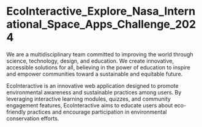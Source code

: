 # EcoInteractive_Explore_Nasa_International_Space_Apps_Challenge_2024
We are a multidisciplinary team committed to improving the world through science, technology, design, and education. We create innovative, accessible solutions for all, believing in the power of education to inspire and empower communities toward a sustainable and equitable future.

EcoInteractive is an innovative web application designed to promote environmental awareness and sustainable practices among users. By leveraging interactive learning modules, quizzes, and community engagement features, EcoInteractive aims to educate users about eco-friendly practices and encourage participation in environmental conservation efforts.


